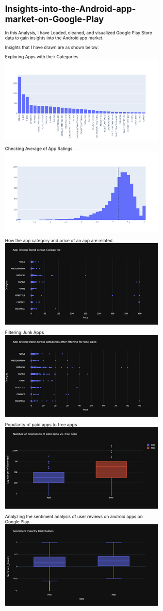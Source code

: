 # Insights-into-the-Android-app-market-on-Google-Play
In this Analysis, I have Loaded, cleaned, and visualized Google Play Store data to gain insights into the Android app market.

Insights that I have drawn are as shown below:

Exploring Apps with their Categories
![Categories](Plots/Categories.png)

Checking Average of App Ratings
![Average App Ratings](Plots/AverageAppRatings.png)

How the app category and price of an app are related.
![App Pricing](Plots/AppPricing.png)

Filtering Junk Apps
![Pricing Junk Apps](Plots/PricingJunkApps.png)

Popularity of paid apps to free apps
![Popularity of Paid to Free](Plots/PopularityPaidtoFree.png)

Analyzing the sentiment analysis of user reviews on android apps on Google Play.
![Sentiment Analysis](Plots/SentimentAnalysis.png)
